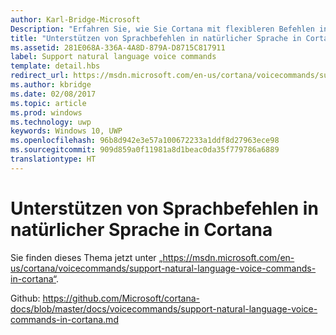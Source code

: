 ```yaml
---
author: Karl-Bridge-Microsoft
Description: "Erfahren Sie, wie Sie Cortana mit flexibleren Befehlen in natürlicher Sprache erweitern, bei denen der Benutzer den App-Namen an beliebiger Stelle im Befehl verwenden kann."
title: "Unterstützen von Sprachbefehlen in natürlicher Sprache in Cortana"
ms.assetid: 281E068A-336A-4A8D-879A-D8715C817911
label: Support natural language voice commands
template: detail.hbs
redirect_url: https://msdn.microsoft.com/en-us/cortana/voicecommands/support-natural-language-voice-commands-in-cortana
ms.author: kbridge
ms.date: 02/08/2017
ms.topic: article
ms.prod: windows
ms.technology: uwp
keywords: Windows 10, UWP
ms.openlocfilehash: 96b8d942e3e57a100672233a1ddf8d27963ece98
ms.sourcegitcommit: 909d859a0f11981a8d1beac0da35f779786a6889
translationtype: HT
---
```

# <a name="support-natural-language-voice-commands-in-cortana"></a>Unterstützen von Sprachbefehlen in natürlicher Sprache in Cortana

Sie finden dieses Thema jetzt unter „https://msdn.microsoft.com/en-us/cortana/voicecommands/support-natural-language-voice-commands-in-cortana“.

Github: https://github.com/Microsoft/cortana-docs/blob/master/docs/voicecommands/support-natural-language-voice-commands-in-cortana.md
